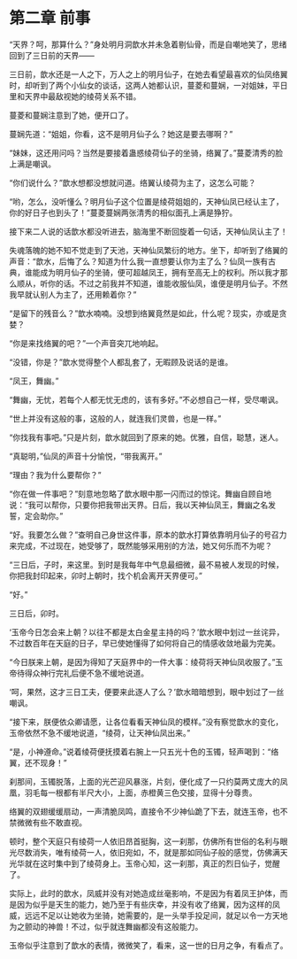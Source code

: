 # 第二章 前事

“天界？呵，那算什么？”身处明月洞歆水并未急着剔仙骨，而是自嘲地笑了，思绪回到了三日前的天界——

三日前，歆水还是一人之下，万人之上的明月仙子，在她去看望最喜欢的仙凤络翼时，却听到了两个小仙女的谈话，这两人她都认识，蔓菱和蔓娴，一对姐妹，平日里和天界中最敌视她的绫荷关系不错。

蔓菱和蔓娴注意到了她，便开口了。

蔓娴先道：“姐姐，你看，这不是明月仙子么？她这是要去哪啊？”

“妹妹，这还用问吗？当然是要接着蛊惑绫荷仙子的坐骑，络翼了。”蔓菱清秀的脸上满是嘲讽。

“你们说什么？”歆水想都没想就问道。络翼认绫荷为主了，这怎么可能？

“哟，怎么，没听懂么？明月仙子这个位置是绫荷姐姐的，天神仙凤已经认主了，你的好日子也到头了！”蔓菱蔓娴两张清秀的相似面孔上满是狰狞。



接下来二人说的话歆水都没听进去，脑海里不断回旋着一句话，天神仙凤认主了！

失魂落魄的她不知不觉走到了天池，天神仙凤繁衍的地方。坐下，却听到了络翼的声音：“歆水，后悔了么？知道为什么我一直想要认你为主了么？仙凤一族有古典，谁能成为明月仙子的坐骑，便可超越凤王，拥有至高无上的权利。所以我才那么顺从，听你的话。不过之前我并不知道，谁能收服仙凤，谁便是明月仙子。不然我早就认别人为主了，还用赖着你？”

“是留下的残音么？”歆水喃喃。没想到络翼竟然是如此，什么呢？现实，亦或是贪婪？

“你是来找络翼的吧？”一个声音突兀地响起。

“没错，你是？”歆水觉得整个人都乱套了，无暇顾及说话的是谁。

“凤王，舞幽。”

“舞幽，无忧，若每个人都无忧无虑的，该有多好。”不必想自己一样，受尽嘲讽。

“世上并没有这般的事，这般的人，就连我们灵兽，也是一样。”

“你找我有事吧。”只是片刻，歆水就回到了原来的她。优雅，自信，聪慧，迷人。

“真聪明，”仙凤的声音十分愉悦，“带我离开。”

“理由？我为什么要帮你？”

“你在做一件事吧？”刻意地忽略了歆水眼中那一闪而过的惊诧。舞幽自顾自地说：“我可以帮你，只要你把我带出天界。日后，我以天神仙凤王，舞幽之名发誓，定会助你。”

“好。我要怎么做？”查明自己身世这件事，原本的歆水打算依靠明月仙子的号召力来完成，不过现在，她受够了，既然能够采用别的方法，她又何乐而不为呢？

“三日后，子时，来这里。到时是我每年中气息最细微，最不易被人发现的时候，你把我封印起来，卯时上朝时，找个机会离开天界便可。”

“好。”



三日后，卯时。

‘玉帝今日怎会来上朝？以往不都是太白金星主持的吗？’歆水眼中划过一丝诧异，不过数百年在天庭的日子，早已使她懂得了如何将自己的情感收敛地最为完美。

“今日朕来上朝，是因为得知了天庭界中的一件大事：绫荷将天神仙凤收服了。”玉帝待得众神行完礼后便不急不缓地说道。

‘呵，果然，这才三日工夫，便要来此逐人了么？’歆水暗暗想到，眼中划过了一丝嘲讽。

“接下来，朕便依众卿请愿，让各位看看天神仙凤的模样。”没有察觉歆水的变化，玉帝依然不急不缓地说道，“绫荷，让天神仙凤出来。”

“是，小神遵命。”说着绫荷便抚摸着右腕上一只五光十色的玉镯，轻声喝到：“络翼，还不现身！”

刹那间，玉镯脱落，上面的光芒迎风暴涨，片刻，便化成了一只约莫两丈庞大的凤凰，羽毛每一根都有半尺大小，上面，赤橙黄三色交接，显得十分尊贵。

络翼的双翅缓缓扇动，一声清脆凤鸣，直接令不少神仙跪了下去，就连玉帝，也不禁微微有些不敢直视。

顿时，整个天庭只有绫荷一人依旧昂首挺胸，这一刹那，仿佛所有世俗的名利与眼光尽数消失，唯有绫荷一人，依旧宛如，不，就是那如同仙子般的感觉，仿佛满天光华就在这时集中到了绫荷身上。玉帝心知，这一刹那，真正的烈日仙子，觉醒了。

实际上，此时的歆水，凤威并没有对她造成丝毫影响，不是因为有着凤王护体，而是因为似乎是天生的能力，她乃至于有些庆幸，并没有收了络翼，因为这样的凤威，远远不足以让她收为坐骑，她需要的，是一头举手投足间，就足以令一方天地为之颤动的神兽！不过，似乎就连舞幽都没有这般能力。

玉帝似乎注意到了歆水的表情，微微笑了，看来，这一世的日月之争，有看点了。

